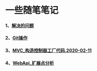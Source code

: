   # 一些随笔笔记


#### 1、[解决的问题](./question.md)

#### 2、[Git操作](./OperGit.md)

#### 3、[MVC_构造控制器工厂代码.2020-02-11](./Design1.md)

#### 4、[WebApi_扩展点分析](./webApiExtention_1.md)
